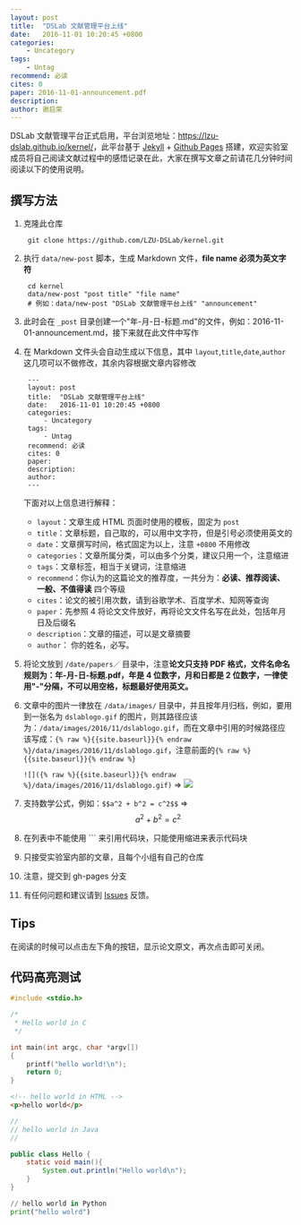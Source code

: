 ```yaml
---
layout: post
title:  "DSLab 文献管理平台上线"
date:   2016-11-01 10:20:45 +0800
categories: 
    - Uncategory
tags: 
    - Untag
recommend: 必读
cites: 0
paper: 2016-11-01-announcement.pdf
description: 
author: 谢启荣
---
```


DSLab 文献管理平台正式启用，平台浏览地址：<https://lzu-dslab.github.io/kernel/>，此平台基于 [Jekyll](https://jekyllrb.com) + [Github Pages](https://pages.github.com/) 搭建，欢迎实验室成员将自己阅读文献过程中的感悟记录在此，大家在撰写文章之前请花几分钟时间阅读以下的使用说明。


## 撰写方法

1. 克隆此仓库
    
        git clone https://github.com/LZU-DSLab/kernel.git    
       
2. 执行 `data/new-post` 脚本，生成 Markdown 文件，**file name 必须为英文字符**
    
        cd kernel
        data/new-post "post title" "file name"
        # 例如：data/new-post "DSLab 文献管理平台上线" "announcement"
    
3. 此时会在 `_post` 目录创建一个"年-月-日-标题.md"的文件，例如：2016-11-01-announcement.md，接下来就在此文件中写作

4. 在 Markdown 文件头会自动生成以下信息，其中 `layout`,`title`,`date`,`author` 这几项可以不做修改，其余内容根据文章内容修改

        ---
        layout: post
        title:  "DSLab 文献管理平台上线"
        date:   2016-11-01 10:20:45 +0800 
        categories: 
            - Uncategory
        tags:  
            - Untag
        recommend: 必读
        cites: 0
        paper: 
        description: 
        author: 
        ---

    下面对以上信息进行解释：
    
    * `layout`：文章生成 HTML 页面时使用的模板，固定为 `post`
    * `title`：文章标题，自己取的，可以用中文字符，但是引号必须使用英文的
    * `date`：文章撰写时间，格式固定为以上，注意 `+0800` 不用修改
    * `categories`：文章所属分类，可以由多个分类，建议只用一个，注意缩进
    * `tags`：文章标签，相当于关键词，注意缩进
    * `recommend`：你认为的这篇论文的推荐度，一共分为：**必读、推荐阅读、一般、不值得读** 四个等级
    * `cites`：论文的被引用次数，请到谷歌学术、百度学术、知网等查询
    * `paper`：先参照 4 将论文文件放好，再将论文文件名写在此处，包括年月日及后缀名
    * `description`：文章的描述，可以是文章摘要
    * `author`： 你的姓名，必写。

4. 将论文放到 `/date/papers／` 目录中，注意**论文只支持 PDF 格式，文件名命名规则为：年-月-日-标题.pdf，年是 4 位数字，月和日都是 2 位数字，一律使用"-"分隔，不可以用空格，标题最好使用英文。**
5. 文章中的图片一律放在 `/data/images/` 目录中，并且按年月归档，例如，要用到一张名为 `dslablogo.gif` 的图片，则其路径应该为：`/data/images/2016/11/dslablogo.gif`，而在文章中引用的时候路径应该写成：`{% raw %}{{site.baseurl}}{% endraw %}/data/images/2016/11/dslablogo.gif`，注意前面的`{% raw %}{{site.baseurl}}{% endraw %}`
    
    `![]({% raw %}{{site.baseurl}}{% endraw %}/data/images/2016/11/dslablogo.gif)` => ![]({{site.baseurl}}/data/images/2016/11/dslablogo.gif)

6. 支持数学公式，例如：`$$a^2 + b^2 = c^2$$` => $$a^2 + b^2 = c^2$$
7. 在列表中不能使用 ``` 来引用代码块，只能使用缩进来表示代码块
8. 只接受实验室内部的文章，且每个小组有自己的仓库
9. 注意，提交到 gh-pages 分支
10. 有任何问题和建议请到 [Issues](https://github.com/LZU-DSLab/kernel/issues) 反馈。

## Tips

在阅读的时候可以点击左下角的按钮，显示论文原文，再次点击即可关闭。

## 代码高亮测试
```c
#include <stdio.h>

/*
 * Hello world in C
 */

int main(int argc, char *argv[])
{
    printf("hello world!\n");
    return 0;
}
```

```html
<!-- hello world in HTML -->
<p>hello world</p>
```

```java
//
// hello world in Java
//

public class Hello {
    static void main(){
        System.out.println("Hello world\n");
    }
}
```

```python
// hello world in Python
print("hello wolrd")
```